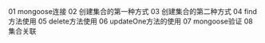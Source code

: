 01 mongoose连接
02 创建集合的第一种方式
03 创建集合的第二种方式
04 find方法使用
05 delete方法使用
06 updateOne方法的使用
07 mongoose验证
08 集合关联